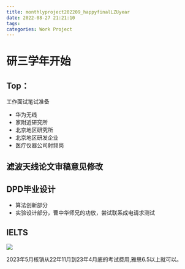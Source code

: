 ```yaml
---
title: monthlyproject202209_happyfinalLZUyear
date: 2022-08-27 21:21:10
tags:
categories: Work Project
---
```

# 研三学年开始

## Top：
工作面试笔试准备

* 华为无线
* 家附近研究所
* 北京地区研究所
* 北京地区研发企业
* 医疗仪器公司射频岗

## 滤波天线论文审稿意见修改


## DPD毕业设计
* 算法创新部分
* 实验设计部分，曹中华师兄的功放，尝试联系成电请求测试
  



## IELTS
![](https://cdn.jsdelivr.net/gh/JC-GGBond/image-JC@master/英语学习/微信截图_20220606163928.1xol0ibeylgg.webp)

2023年5月核销从22年11月到23年4月底的考试费用,雅思6.5以上就可以。
